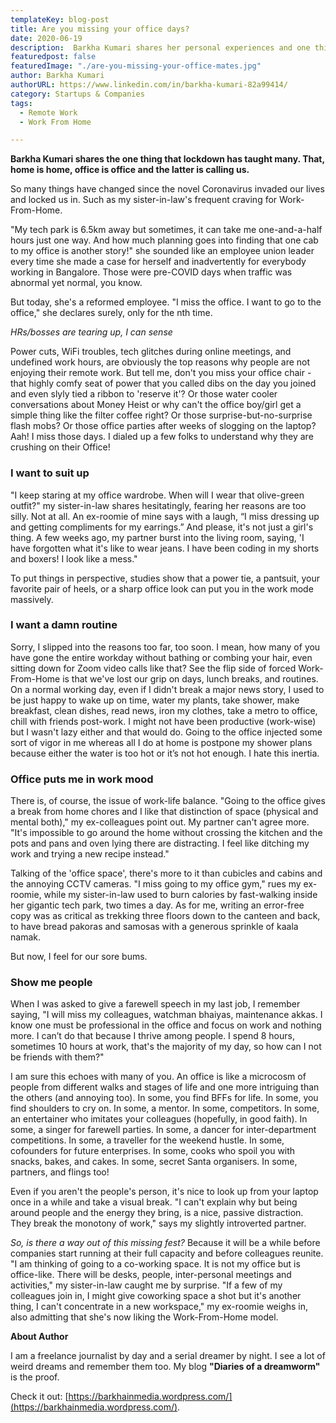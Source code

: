 ```yaml
---
templateKey: blog-post
title: Are you missing your office days?
date: 2020-06-19
description:  Barkha Kumari shares her personal experiences and one thing lockdown has taught her.
featuredpost: false
featuredImage: "./are-you-missing-your-office-mates.jpg"
author: Barkha Kumari
authorURL: https://www.linkedin.com/in/barkha-kumari-82a99414/
category: Startups & Companies
tags:
  - Remote Work
  - Work From Home

---
```


<!--StartFragment-->

**Barkha Kumari shares the one thing that lockdown has taught many. That, home is home, office is office and the latter is calling us.**

So many things have changed since the novel Coronavirus invaded our lives and locked us in. Such as my sister-in-law's frequent craving for Work-From-Home.

"My tech park is 6.5km away but sometimes, it can take me one-and-a-half hours just one way. And how much planning goes into finding that one cab to my office is another story!" she sounded like an employee union leader every time she made a case for herself and inadvertently for everybody working in Bangalore. Those were pre-COVID days when traffic was abnormal yet normal, you know.

But today, she's a reformed employee. "I miss the office. I want to go to the office," she declares surely, only for the nth time.

*HRs/bosses are tearing up, I can sense*

Power cuts, WiFi troubles, tech glitches during online meetings, and undefined work hours, are obviously the top reasons why people are not enjoying their remote work. But tell me, don't you miss your office chair - that highly comfy seat of power that you called dibs on the day you joined and even slyly tied a ribbon to 'reserve it'? Or those water cooler conversations about Money Heist or why can't the office boy/girl get a simple thing like the filter coffee right? Or those surprise-but-no-surprise flash mobs? Or those office parties after weeks of slogging on the laptop? Aah! I miss those days.
I dialed up a few folks to understand why they are crushing on their Office! 

<h3 id="1" class="text-center">I want to suit up</h3>

"I keep staring at my office wardrobe. When will I wear that olive-green outfit?" my sister-in-law shares hesitatingly, fearing her reasons are too silly. Not at all. An ex-roomie of mine says with a laugh, “I miss dressing up and getting compliments for my earrings.” And please, it's not just a girl's thing. A few weeks ago, my partner burst into the living room, saying, 'I have forgotten what it's like to wear jeans. I have been coding in my shorts and boxers! I look like a mess."

To put things in perspective, studies show that a power tie, a pantsuit, your favorite pair of heels, or a sharp office look can put you in the work mode massively.

<h3 id="2" class="text-center">I want a damn routine</h3>

Sorry, I slipped into the reasons too far, too soon. I mean, how many of you have gone the entire workday without bathing or combing your hair, even sitting down for Zoom video calls like that? See the flip side of forced Work-From-Home is that we've lost our grip on days, lunch breaks, and routines. On a normal working day, even if I didn't break a major news story, I used to be just happy to wake up on time, water my plants, take shower, make breakfast, clean dishes, read news, iron my clothes, take a metro to office, chill with friends post-work. I might not have been productive (work-wise) but I wasn't lazy either and that would do. Going to the office injected some sort of vigor in me whereas all I do at home is postpone my shower plans because either the water is too hot or it’s not hot enough. I hate this inertia.

<h3 id="3" class="text-center">Office puts me in work mood</h3>

There is, of course, the issue of work-life balance. "Going to the office gives a break from home chores and I like that distinction of space (physical and mental both)," my ex-colleagues point out. My partner can't agree more. "It's impossible to go around the home without crossing the kitchen and the pots and pans and oven lying there are distracting. I feel like ditching my work and trying a new recipe instead."

Talking of the 'office space', there's more to it than cubicles and cabins and the annoying CCTV cameras. "I miss going to my office gym," rues my ex-roomie, while my sister-in-law used to burn calories by fast-walking inside her gigantic tech park, two times a day. As for me, writing an error-free copy was as critical as trekking three floors down to the canteen and back, to have bread pakoras and samosas with a generous sprinkle of kaala namak.

But now, I feel for our sore bums.

<h3 id="4" class="text-center">Show me people</h3>

When I was asked to give a farewell speech in my last job, I remember saying, "I will miss my colleagues, watchman bhaiyas, maintenance akkas. I know one must be professional in the office and focus on work and nothing more. I can’t do that because I thrive among people. I spend 8 hours, sometimes 10 hours at work, that's the majority of my day, so how can I not be friends with them?"

I am sure this echoes with many of you. An office is like a microcosm of people from different walks and stages of life and one more intriguing than the others (and annoying too). In some, you find BFFs for life. In some, you find shoulders to cry on. In some, a mentor. In some, competitors. In some, an entertainer who imitates your colleagues (hopefully, in good faith). In some, a singer for farewell parties. In some, a dancer for inter-department competitions. In some, a traveller for the weekend hustle. In some, cofounders for future enterprises. In some, cooks who spoil you with snacks, bakes, and cakes. In some, secret Santa organisers. In some, partners, and flings too!

Even if you aren't the people's person, it's nice to look up from your laptop once in a while and take a visual break. "I can't explain why but being around people and the energy they bring, is a nice, passive distraction. They break the monotony of work," says my slightly introverted partner.


<em>So, is there a way out of this missing fest?</em> Because it will be a while before companies start running at their full capacity and before colleagues reunite. "I am thinking of going to a co-working space. It is not my office but is office-like. There will be desks, people, inter-personal meetings and activities," my sister-in-law caught me by surprise. "If a few of my colleagues join in, I might give coworking space a shot but it's another thing, I can't concentrate in a new workspace," my ex-roomie weighs in, also admitting that she's now liking the Work-From-Home model.

**About Author**

I am a freelance journalist by day and a serial dreamer by night. I see a lot of weird dreams and remember them too. My blog **"Diaries of a dreamworm"** is the proof.


Check it out: [https://barkhainmedia.wordpress.com/](https://barkhainmedia.wordpress.com/).



<!--EndFragment-->
